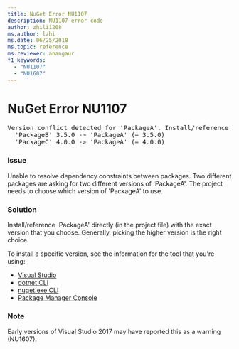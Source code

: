 ```yaml
---
title: NuGet Error NU1107
description: NU1107 error code
author: zhili1208
ms.author: lzhi
ms.date: 06/25/2018
ms.topic: reference
ms.reviewer: anangaur
f1_keywords: 
  - "NU1107"
  - "NU1607"
---
```


# NuGet Error NU1107

<pre>Version conflict detected for 'PackageA'. Install/reference 'PackageA' v4.0.0 directly to resolve this issue.<br/>  'PackageB' 3.5.0 -> 'PackageA' (= 3.5.0)<br/>  'PackageC' 4.0.0 -> 'PackageA' (= 4.0.0)</pre>

### Issue
Unable to resolve dependency constraints between packages. Two different packages are asking for two different versions of 'PackageA'. The project needs to choose which version of 'PackageA' to use.

### Solution
Install/reference 'PackageA' directly (in the project file) with the exact version that you choose.
Generally, picking the higher version is the right choice.

To install a specific version, see the information for the tool that you're using:

- [Visual Studio](../../consume-packages/install-use-packages-visual-studio.md#update-a-package)
- [dotnet CLI](/dotnet/core/tools/dotnet-add-package)
- [nuget.exe CLI](../../consume-packages/install-use-packages-nuget-cli.md#install-a-specific-version-of-a-package.md)
- [Package Manager Console](../ps-reference/ps-ref-install-package.md)

### Note
Early versions of Visual Studio 2017 may have reported this as a warning (NU1607).
